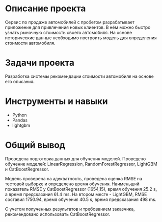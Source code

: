 
# Описание проекта
Сервис по продаже автомобилей с пробегом  разрабатывает приложение для привлечения новых клиентов. В нём можно быстро узнать рыночную стоимость своего автомобиля. На основе исторические данные необходимо построить модель для определения стоимости автомобиля.

# Задачи проекта
Разработка системы рекомендации стоимости автомобиля на основе его описания.

# Инструменты и навыки
- Python
- Pandas
- lightgbm
  
# Общий вывод
Проведена подготовка данных для обучения моделей. Проведено обучение моделей: LinearRegression, RandomForestRegressor, LightGBM и CatBoostRegressor.

Модель проверена на адекватность, проведена оценка RMSE на тестовой выборке и определено время обучения. Наименьший показатель RMSE у CatBoostRegressor (1654,15), время обучения 25.2 s, а время предсказания 61.4 ms. На втором месте - LightGBM, RMSE составил 1750.94, время обучения 40.5 s, время предсказания 498 ms.

С учетом полученных результатов и требованием заказчика, рекомендовано использовать CatBoostRegressor.
